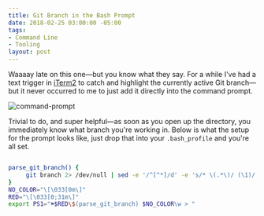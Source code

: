 ```yaml
---
title: Git Branch in the Bash Prompt
date: 2018-02-25 03:00:00 -05:00
tags:
- Command Line
- Tooling
layout: post
---
```


Waaaay late on this one—but you know what they say. For a while I've had a text trigger in [iTerm2](http://iterm2.com) to catch and highlight the currently active Git branch—but it never occurred to me to just add it directly into the command prompt.

![command-prompt](/images/prompt.png)

Trivial to do, and super helpful—as soon as you open up the directory, you immediately know what branch you're working in. Below is what the setup for the prompt looks like, just drop that into your `.bash_profile` and you're all set.

~~~bash

parse_git_branch() {
     git branch 2> /dev/null | sed -e '/^[^*]/d' -e 's/* \(.*\)/ (\1)/'
}
NO_COLOR="\[\033[0m\]"
RED="\[\033[0;31m\]"
export PS1="⚑$RED\$(parse_git_branch) $NO_COLOR\w > "

~~~

